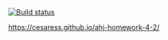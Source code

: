 [![Build status](https://ci.appveyor.com/api/projects/status/e28hdsp6575ac6lf?svg=true)](https://ci.appveyor.com/project/Cesaress/ahj-homework-4-2)

https://cesaress.github.io/ahj-homework-4-2/